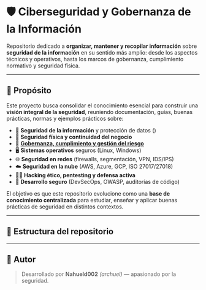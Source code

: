 # 🛡️ Ciberseguridad y Gobernanza de la Información

Repositorio dedicado a **organizar, mantener y recopilar información** sobre **seguridad de la información** en su sentido más amplio: desde los aspectos técnicos y operativos, hasta los marcos de gobernanza, cumplimiento normativo y seguridad física.

---

## 🎯 Propósito

Este proyecto busca consolidar el conocimiento esencial para construir una **visión integral de la seguridad**, reuniendo documentación, guías, buenas prácticas, normas y ejemplos prácticos sobre:

- 🔐 **Seguridad de la información** y protección de datos ()
- 🏢 **Seguridad física y continuidad del negocio**  
- 🧠 [**Gobernanza, cumplimiento y gestión del riesgo**](gobernanza/README.md)  
- 🖥️ **Sistemas operativos** seguros (Linux, Windows)  
- 🌐 **Seguridad en redes** (firewalls, segmentación, VPN, IDS/IPS)  
- ☁️ **Seguridad en la nube** (AWS, Azure, GCP, ISO 27017/27018)    
- 🧑‍💻 **Hacking ético, pentesting y defensa activa**  
- 🧩 **Desarrollo seguro** (DevSecOps, OWASP, auditorías de código)  

El objetivo es que este repositorio evolucione como una **base de conocimiento centralizada** para estudiar, enseñar y aplicar buenas prácticas de seguridad en distintos contextos.

---

## 🧭 Estructura del repositorio

---

## 🧠 Autor

> Desarrollado por **Nahueld002** *(archuel)* — apasionado por la seguridad.
